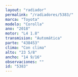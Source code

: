 ```yaml
---
layout: "radiador"
permalink: "/radiadores/5383/"
marca: "Toyota"
modelo: "Corolla"
ano: "2018"
motor: "L4 1.8"
transmision: "Automática"
parte: "438453"
clima: "Con clima"
alto: "23 5/8"
ancho: "14 9/16"
observaciones: ""
id: "5383"
---
```


